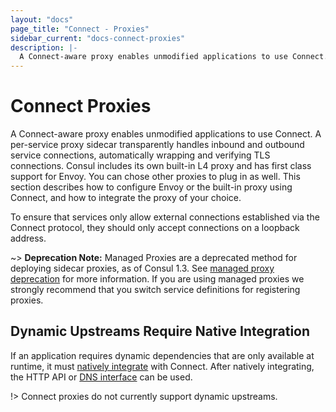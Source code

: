 ```yaml
---
layout: "docs"
page_title: "Connect - Proxies"
sidebar_current: "docs-connect-proxies"
description: |-
  A Connect-aware proxy enables unmodified applications to use Connect. This section details how to use either Envoy or Consul's built-in L4 proxy, and describes how you can plug in a proxy of your choice.
---
```


# Connect Proxies

A Connect-aware proxy enables unmodified applications to use Connect. A
per-service proxy sidecar transparently handles inbound and outbound service
connections, automatically wrapping and verifying TLS connections. Consul
includes its own built-in L4 proxy and has first class support for Envoy. You
can chose other proxies to plug in as well. This section describes how to
configure Envoy or the built-in proxy using Connect, and how to integrate the
proxy of your choice.

To ensure that services only allow external connections established via
the Connect protocol, they should only accept connections on a loopback address.

~> **Deprecation Note:** Managed Proxies are a deprecated method for deploying
sidecar proxies, as of Consul 1.3. See [managed proxy
deprecation](/docs/connect/proxies/managed-deprecated.html) for  more
information. If you are using managed proxies we strongly recommend that you
switch service definitions for registering proxies.

## Dynamic Upstreams Require Native Integration

If an application requires dynamic dependencies that are only available
at runtime, it must [natively integrate](/docs/connect/native.html)
with Connect. After natively integrating, the HTTP API or
[DNS interface](/docs/agent/dns.html#connect-capable-service-lookups)
can be used.

!> Connect proxies do not currently support dynamic upstreams.
